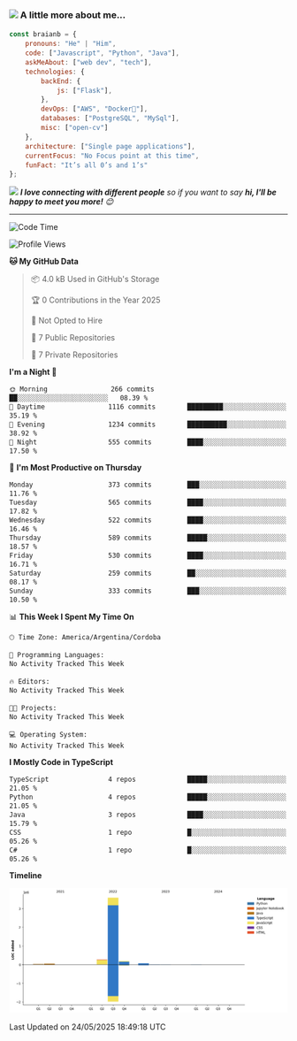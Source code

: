 ### <img src="https://media.giphy.com/media/VgCDAzcKvsR6OM0uWg/giphy.gif" width="50"> A little more about me...  

```javascript
const braianb = {
    pronouns: "He" | "Him",
    code: ["Javascript", "Python", "Java"],
    askMeAbout: ["web dev", "tech"],
    technologies: {
        backEnd: {
            js: ["Flask"],
        },
        devOps: ["AWS", "Docker🐳"],
        databases: ["PostgreSQL", "MySql"],
        misc: ["open-cv"]
    },
    architecture: ["Single page applications"],
    currentFocus: "No Focus point at this time",
    funFact: "It’s all 0’s and 1’s"
};
```

<img src="https://media.giphy.com/media/LnQjpWaON8nhr21vNW/giphy.gif" width="60"> <em><b>I love connecting with different people</b> so if you want to say <b>hi, I'll be happy to meet you more!</b> 😊</em>

---

<!--START_SECTION:waka-->
![Code Time](http://img.shields.io/badge/Code%20Time-15%20hrs%2033%20mins-blue)

![Profile Views](http://img.shields.io/badge/Profile%20Views-0-blue)

**🐱 My GitHub Data** 

> 📦 4.0 kB Used in GitHub's Storage 
 > 
> 🏆 0 Contributions in the Year 2025
 > 
> 🚫 Not Opted to Hire
 > 
> 📜 7 Public Repositories 
 > 
> 🔑 7 Private Repositories 
 > 
**I'm a Night 🦉** 

```text
🌞 Morning                266 commits         ██░░░░░░░░░░░░░░░░░░░░░░░   08.39 % 
🌆 Daytime                1116 commits        █████████░░░░░░░░░░░░░░░░   35.19 % 
🌃 Evening                1234 commits        ██████████░░░░░░░░░░░░░░░   38.92 % 
🌙 Night                  555 commits         ████░░░░░░░░░░░░░░░░░░░░░   17.50 % 
```
📅 **I'm Most Productive on Thursday** 

```text
Monday                   373 commits         ███░░░░░░░░░░░░░░░░░░░░░░   11.76 % 
Tuesday                  565 commits         ████░░░░░░░░░░░░░░░░░░░░░   17.82 % 
Wednesday                522 commits         ████░░░░░░░░░░░░░░░░░░░░░   16.46 % 
Thursday                 589 commits         █████░░░░░░░░░░░░░░░░░░░░   18.57 % 
Friday                   530 commits         ████░░░░░░░░░░░░░░░░░░░░░   16.71 % 
Saturday                 259 commits         ██░░░░░░░░░░░░░░░░░░░░░░░   08.17 % 
Sunday                   333 commits         ███░░░░░░░░░░░░░░░░░░░░░░   10.50 % 
```


📊 **This Week I Spent My Time On** 

```text
🕑︎ Time Zone: America/Argentina/Cordoba

💬 Programming Languages: 
No Activity Tracked This Week

🔥 Editors: 
No Activity Tracked This Week

🐱‍💻 Projects: 
No Activity Tracked This Week

💻 Operating System: 
No Activity Tracked This Week
```

**I Mostly Code in TypeScript** 

```text
TypeScript               4 repos             █████░░░░░░░░░░░░░░░░░░░░   21.05 % 
Python                   4 repos             █████░░░░░░░░░░░░░░░░░░░░   21.05 % 
Java                     3 repos             ████░░░░░░░░░░░░░░░░░░░░░   15.79 % 
CSS                      1 repo              █░░░░░░░░░░░░░░░░░░░░░░░░   05.26 % 
C#                       1 repo              █░░░░░░░░░░░░░░░░░░░░░░░░   05.26 % 
```



**Timeline**

![Lines of Code chart](https://raw.githubusercontent.com/BraianBGit/BraianBGit/main/assets/bar_graph.png)


 Last Updated on 24/05/2025 18:49:18 UTC
<!--END_SECTION:waka-->
